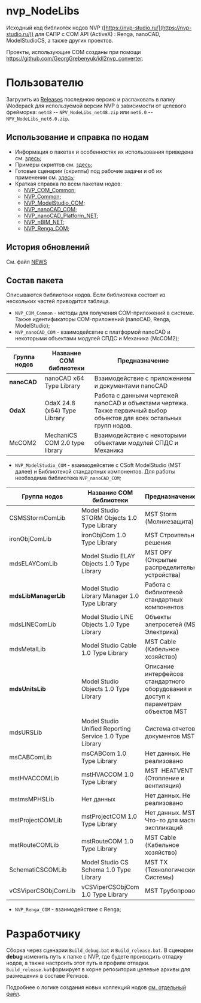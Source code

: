 # nvp_NodeLibs

Исходный код библиотек нодов NVP ([https://nvp-studio.ru/](https://nvp-studio.ru/)) для САПР с COM API (ActiveX) : Renga, nanoCAD, ModelStudioCS, а также других проектов.

Проекты, использующие COM созданы при помощи https://github.com/GeorgGrebenyuk/idl2nvp_converter.

# Пользователю

Загрузить из [Releases](https://github.com/GeorgGrebenyuk/nvp_NodeLibs_ActiveX/releases/latest) последнюю версию и распаковать в папку \Nodepack для используемой версии NVP в зависимости от целевого фрейморка: `net48` -- `NPV_NodeLibs_net48.zip` или `net6.0` -- `NPV_NodeLibs_net6.0.zip`. 

## Использование и справка по нодам

* Информация о пакетах и особенностях их использования приведена см. [здесь](./docs/UserGuide.md);
* Примеры скриптов см. [здесь](./samples/SAMPLES_README.md);
* Готовые сценарии (скрипты) под рабочие задачи и об их применении см. [здесь](./docs/UserGuide_common_Tasks.md);
* Краткая справка по всем пакетам нодов:
  * [NVP_COM_Common](./docs/help/NVP_COM_Common_help.md);
  * [NVP_Common](./docs/help/NVP_Common_help.md);
  * [NVP_ModelStudio_COM](./docs/help/NVP_ModelStudio_COM_help.md);
  * [NVP_nanoCAD_COM](./docs/help/NVP_nanoCAD_COM_help.md);
  * [NVP_nanoCAD_Platform_NET](./docs/help/NVP_nanoCAD_Platform_NET_help.md);
  * [NVP_nBIM_NET](./docs/help/NVP_nBIM_NET_help.md);
  * [NVP_Renga_COM](./docs/help/NVP_Renga_COM_help.md);

## История обновлений

См. файл [NEWS](./NEWS.md)

## Состав пакета

Описываются библиотеки нодов. Если библиотека состоит из нескольких частей приводится таблица.

* `NVP_COM_Common` - методы для получения COM-приложений в системе. Также идентификаторы COM-приложений (nanoCAD, Renga, ModelStudio);
* `NVP_nanoCAD_COM` - взаимодейсвтие с платформой nanoCAD и некоторыми объектами модулей СПДС и Механика (McCOM2);

| **Группа нодов** | **Название COM библиотеки**    | **Предназначение**                                                                                                    |
| ---------------- | ------------------------------ | --------------------------------------------------------------------------------------------------------------------- |
| **nanoCAD**      | nanoCAD x64 Type Library       | Взаимодействие с приложением и документами nanoCAD                                                                    |
| **OdaX**         | OdaX 24.8 (x64) Type Library   | Работа с данными чертежей nanoCAD и объектами чертежа. Также первичный выбор объектов для всех остальных групп нодов. |
| McCOM2           | MechaniCS COM 2.0 type library | Взаимодействие с некоторыми объектами модулей СПДС и Механика                                                         |

* `NVP_ModelStudio_COM` - взаимодейсвтие с CSoft ModelStudio (MST далее) и Библиотекой стандартных компонентов. Для работы необходима библиотека `NVP_nanoCAD_COM`;

| **Группа нодов**     | **Название COM библиотеки**                             | **Предназначение**                                                                |
| -------------------- | ------------------------------------------------------- |:--------------------------------------------------------------------------------- |
| CSMSStormComLib      | Model Studio STORM Objects 1.0 Type Library             | MST Storm (Молниезащита)                                                          |
| ironObjComLib        | ironObjCom 1.0 Type Library                             | MST Строительные решения                                                          |
| mdsELAYComLib        | Model Studio ELAY Objects 1.0 Type Library              | MST ОРУ (Открытые распределительные устройства)                                   |
| **mdsLibManagerLib** | Model Studio Library Manager 1.0 Type Library           | Работа с библиотекой стандартных компонентов                                      |
| mdsLINEComLib        | Model Studio LINE Objects 1.0 Type Library              | Объекты элетросетей (MST Электрика)                                               |
| mdsMetalLib          | Model Studio Cable 1.0 Type Library                     | MST Cable (Кабельное хозяйство)                                                   |
| **mdsUnitsLib**      | Model Studio Objects 1.0 Type Library                   | Описание интерфейсов стандартного оборудования и доступ к параметрам объектов MST |
| mdsURSLib            | Model Studio Unified Reporting Service 1.0 Type Library | Система отчетов и документов MST                                                  |
| msCABComLib          | msCABCom 1.0 Type Library                               | Нет данных. Не реализовано                                                        |
| mstHVACCOMLib        | mstHVACCOM 1.0 Type Library                             | MST  HEATVENT (Отопление и вентиляция)                                            |
| mstmsMPHSLib         | Нет данных                                              | Нет данных. Не реализовано                                                        |
| mstProjectCOMLib     | mstProjectCOM 1.0 Type Library                          | Нет данных. MST Что-то для мастера экспликаций                                    |
| mstRouteCOMLib       | mstRouteCOM 1.0 Type Library                            | MST Cable (Кабельное хозяйство)                                                   |
| SchematiCSCOMLib     | Model Studio CS Schema 1.0 Type Library                 | MST ТХ (Технологические Системы)                                                  |
| vCSViperCSObjComLib  | vCSViperCSObjCom 1.0 Type Library                       | MST Трубопроводы                                                                  |

* `NVP_Renga_COM` - взаимодействие с Renga;

# Разработчику

Сборка через сценарии `Build_debug.bat` и `Build_release.bat`. В сценарии **debug** изменить путь к папке с NVP, где будете проиводить отладку нодов, а также настроить этот путь в профиле отладки. `Build_release.bat`формирует в корне репозитория целевые архивы для размещения в составе Релизов.

Подробнее о логике создания новых коллекций нодов [см. отдельный файл](./docs/DevGuide.md).
